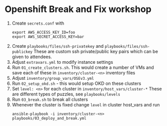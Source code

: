 Openshift Break and Fix workshop
====

1. Create `secrets.conf` with
   ```
   export AWS_ACCESS_KEY_ID=foo
   export AWS_SECRET_ACCESS_KEY=bar
   ```
1. Create `playbooks/files/ssh-privatekey` and `playbooks/files/ssh-publickey`
   These are custom ssh private/public key pairs which can be given to attendees.
1. Adjust `extravars.yml` to modify instance settings
1. Run `01_create_clusters.sh`. This would create a number of VMs and save each of these in
  `inventory/cluster-<n>` inventory files
1. Adjust `inventory/group_vars/OSEv3.yml`
1. Run `02_setup_okd.sh` - this would setup OKD on these clusters
1. Set `level: <n>` for each cluster in `inventory/host_vars/cluster-*`
   These are different types of puzzles, see `playbooks/levels`
1. Run `03_break.sh` to break all clusters
1. Whenever the cluster is fixed change `level` in cluster host_vars and run 
   ```
   ansible-playbook -i inventory/cluster-<n> playbooks/03_deploy_and_break.yml
   ```
